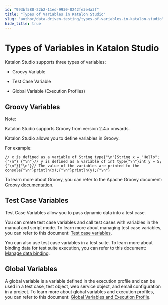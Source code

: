 ```yaml
---
id: "993bf580-22b2-11ed-9930-0242fe3e4a3f"
title: "Types of Variables in Katalon Studio"
slug: "author/data-driven-testing/types-of-variables-in-katalon-studio"
hide_title: true
---
```


# <a id="id" class="anchor_top_offset"/><a id="ariaid-title1" class="anchor_top_offset"/>Types of Variables in <span xmlns="http://www.w3.org/1999/xhtml" className="ph">Katalon Studio</span> 

<p xmlns="http://www.w3.org/1999/xhtml" className="p"><span className="ph">Katalon Studio</span> supports three types of variables:</p> 
<ul xmlns="http://www.w3.org/1999/xhtml" className="ul"><li className="li">     <p className="p">Groovy Variable</p>   </li><li className="li">     <p className="p">Test Case Variable</p>   </li><li className="li">     <p className="p">Global Variable (Execution Profiles)</p>   </li></ul> 
    

## <a id="id_1" class="anchor_top_offset"/>Groovy Variables

    
      
<div xmlns="http://www.w3.org/1999/xhtml" className="note note note_note"><span className="note__title">Note:</span> 
  <p className="p">Katalon Studio supports Groovy from version 2.4.x onwards.</p>
</div>
      
<p xmlns="http://www.w3.org/1999/xhtml" className="p">Katalon Studio allows you to define variables in Groovy.</p> 
      
<p xmlns="http://www.w3.org/1999/xhtml" className="p">For example:</p> 
              
<pre xmlns="http://www.w3.org/1999/xhtml" className="pre codeblock"><code>// x is defined as a variable of String type{"\n"}String x = "Hello";{"\n"} {"\n"}// y is defined as a variable of int type{"\n"}int y = 5;{"\n"}{"\n"}// The value of the variables are printed to the console{"\n"}println(x);{"\n"}println(y);{"\n"}</code></pre> 
            
<p xmlns="http://www.w3.org/1999/xhtml" className="p">To learn more about Groovy, you can refer to the Apache Groovy   document: <a className="xref j-external-link" href="http://groovy-lang.org/semantics.html" target="_blank">Groovy     documentation</a>.</p> 
    
  
    

## <a id="id_2" class="anchor_top_offset"/>Test Case Variables

    
      
<p xmlns="http://www.w3.org/1999/xhtml" className="p">Test Case Variables allow you to pass dynamic data into a test   case.</p> 
      
<p xmlns="http://www.w3.org/1999/xhtml" className="p">You can create test case variables and call test cases with   variables in the manual and script mode. To learn more about   managing test case variables, you can refer to this document: <a className="xref" href="/docs/author/data-driven-testing/test-case-variables#id_1">Test     case variables</a>.</p> 
      
<p xmlns="http://www.w3.org/1999/xhtml" className="p">You can also use test case variables in a test suite. To learn   more about binding data for test suite execution, you can refer to   this document: <a className="xref" href="/docs/author/data-driven-testing/run-test-case-with-an-external-data-source">Manage     data binding</a>.</p> 
    
  
    

## <a id="id_3" class="anchor_top_offset"/>Global Variables

    
      
<p xmlns="http://www.w3.org/1999/xhtml" className="p">A global variable is a variable defined in the execution profile   and can be used in a test case, test object, web service object,   and email configuration in a project. To learn more about global   variables and execution profiles, you can refer to this document:   <a className="xref" href="/docs/author/data-driven-testing/global-variables-and-execution-profile#id_1">Global     Variables and Execution Profile</a>.</p> 
    
  

